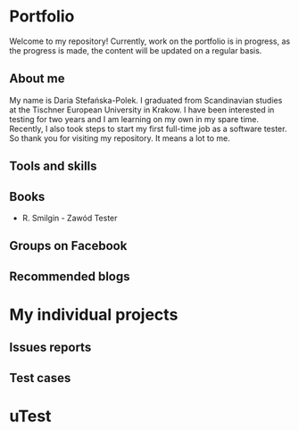 # Portfolio
Welcome to my repository!
Currently, work on the portfolio is in progress, as the progress is made, the content will be updated on a regular basis.
## About me
My name is Daria Stefańska-Polek. I graduated from Scandinavian studies at the Tischner European University in Krakow. I have been interested in testing for two years and I am learning on my own in my spare time. Recently, I also took steps to start my first full-time job as a software tester. So thank you for visiting my repository. It means a lot to me.
## Tools and skills
## Books
* R. Smilgin - Zawód Tester
## Groups on Facebook
## Recommended blogs
# My individual projects
## Issues reports
## Test cases
# uTest
